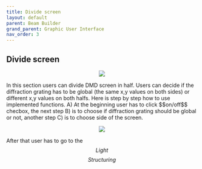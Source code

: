 ```yaml
---
title: Divide screen
layout: default
parent: Beam Builder
grand_parent: Graphic User Interface
nav_order: 3
---
```

## [](#header-2)Divide screen
<script id="MathJax-script" async src="https://cdn.jsdelivr.net/npm/mathjax@3/es5/tex-mml-chtml.js"></script>
<p align="center">
  <img src="/BCAA_tutorial/assets/images/Divide_screen.png">
</p>
In this section users can divide DMD screen in half. Users can decide if the diffraction grating has to be global (the same x,y values on both sides) or different x,y values on both halfs. Here is step by step how to use implemented functions. A) At the beginning user has to click $$on/off$$ checbox, the next step B) is to choose if diffraction grating should be global or not, another step C) is to choose side of the screen.
<p align="center">
  <img src="/BCAA_tutorial/assets/images/Divide_screen_1_3.png">
</p>

After that user has to go to the $$Light$$ $$Structuring$$  
